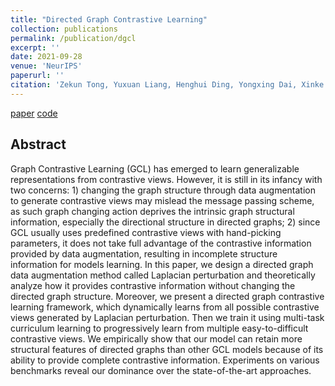 ```yaml
---
title: "Directed Graph Contrastive Learning"
collection: publications
permalink: /publication/dgcl
excerpt: ''
date: 2021-09-28
venue: 'NeurIPS'
paperurl: ''
citation: 'Zekun Tong, Yuxuan Liang, Henghui Ding, Yongxing Dai, Xinke Li, Changhu Wang. (2021). &quot;Directed Graph Contrastive Learning.&quot; <i>Advances in Neural Information Processing Systems</i>, 34.'
---
```

[paper](https://proceedings.neurips.cc/paper/2021/file/a3048e47310d6efaa4b1eaf55227bc92-Paper.pdf) [code](https://github.com/flyingtango/DiGCL)

## Abstract
Graph Contrastive Learning (GCL) has emerged to learn generalizable representations from contrastive views. However, it is still in its infancy with two concerns: 1) changing the graph structure through data augmentation to generate contrastive views may mislead the message passing scheme, as such graph changing action deprives the intrinsic graph structural information, especially the directional structure in directed graphs; 2) since GCL usually uses predefined contrastive views with hand-picking parameters, it does not take full advantage of the contrastive information provided by data augmentation, resulting in incomplete structure information for models learning. In this paper, we design a directed graph data augmentation method called Laplacian perturbation and theoretically analyze how it provides contrastive information without changing the directed graph structure. Moreover, we present a directed graph contrastive learning framework, which dynamically learns from all possible contrastive views generated by Laplacian perturbation. Then we train it using multi-task curriculum learning to progressively learn from multiple easy-to-difficult contrastive views. We empirically show that our model can retain more structural features of directed graphs than other GCL models because of its ability to provide complete contrastive information. Experiments on various benchmarks reveal our dominance over the state-of-the-art approaches.



